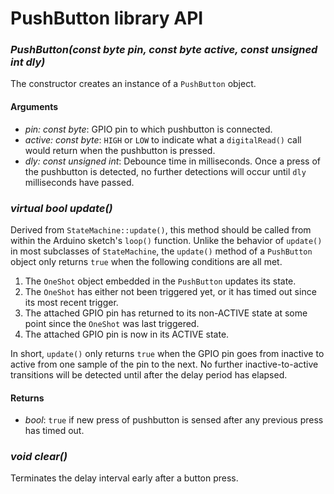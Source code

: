 # PushButton library API #

### *PushButton(const byte pin, const byte active, const unsigned int dly)* ###

The constructor creates an instance of a `PushButton` object.

#### Arguments ####

- *pin: const byte*: GPIO pin to which pushbutton is connected.
- *active: const byte*: `HIGH` or `LOW` to indicate what a `digitalRead()` call would return when the pushbutton is pressed.
- *dly: const unsigned int*: Debounce time in milliseconds.  Once a press of the pushbutton is detected, no further detections will occur until `dly` milliseconds have passed.

### *virtual bool update()* ###

Derived from `StateMachine::update()`, this method should be called from within the Arduino sketch's `loop()` function.  Unlike the behavior of `update()` in most subclasses of `StateMachine`, the `update()` method of a `PushButton` object only returns `true` when the following conditions are all met.

1. The `OneShot` object embedded in the `PushButton` updates its state.
2. The `OneShot` has either not been triggered yet, or it has timed out since its most recent trigger.
3. The attached GPIO pin has returned to its non-ACTIVE state at some point since the `OneShot` was last triggered.
4. The attached GPIO pin is now in its ACTIVE state.

In short, `update()` only returns `true` when the GPIO pin goes from inactive to active from one sample of the pin to the next.  No further inactive-to-active transitions will be detected until after the delay period has elapsed.

#### Returns ####

- *bool*: `true` if new press of pushbutton is sensed after any previous press has timed out.

### *void clear()* ###

Terminates the delay interval early after a button press.
